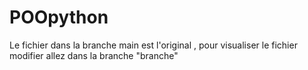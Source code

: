 # POOpython
Le fichier dans la branche main est l'original , pour visualiser le fichier modifier allez dans la branche "branche"
